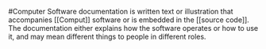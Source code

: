 #Computer 
Software documentation is written text or illustration that accompanies [[Comput]] software or is embedded in the [[source code]]. The documentation either explains how the software operates or how to use it, and may mean different things to people in different roles.